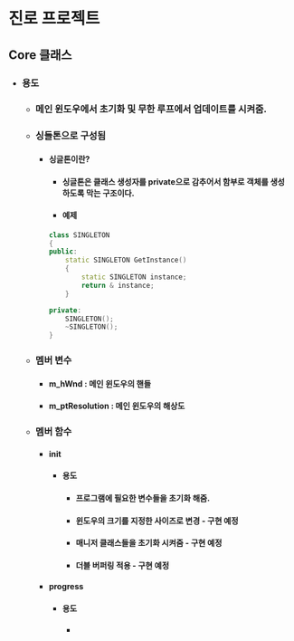 # 진로 프로젝트

## Core 클래스
+ ### 용도
    + ### 메인 윈도우에서 초기화 및 무한 루프에서 업데이트를 시켜줌.
    + ### 싱들톤으로 구성됨
        + #### 싱글톤이란?
            + #### 싱글톤은 클래스 생성자를 private으로 감추어서 함부로 객체를 생성 하도록 막는 구조이다.
            + #### 예제
            ```C++
            class SINGLETON
            {
            public:
                static SINGLETON GetInstance()
                {
                    static SINGLETON instance;
                    return & instance;
                }

            private:
                SINGLETON();
                ~SINGLETON();
            }

    + ### 멤버 변수 
        + #### m_hWnd : 메인 윈도우의 핸들
        + #### m_ptResolution : 메인 윈도우의 해상도
    + ###  멤버 함수
        + #### init
            + #### 용도
                + #### 프로그램에 필요한 변수들을 초기화 해줌.
                + #### 윈도우의 크기를 지정한 사이즈로 변경 - 구현 예정
                + #### 매니저 클래스들을 초기화 시켜줌 - 구현 예정
                + #### 더블 버퍼링 적용 - 구현 예정 
        + #### progress
            + #### 용도
                + ####
